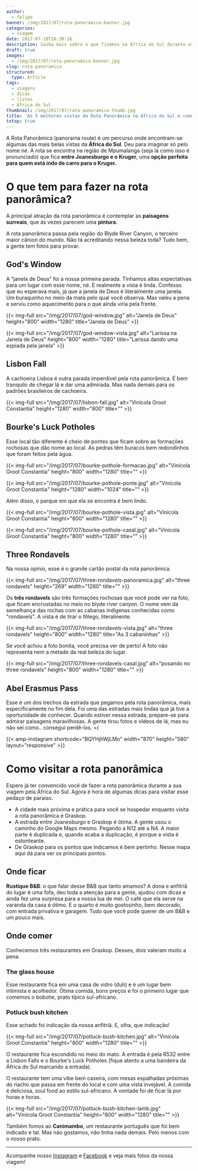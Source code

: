 ```yaml
---
author:
  - felipe
banner: /img/2017/07/rota-panoramica-banner.jpg
categories:
  - viagem
date: 2017-07-18T16:30:16
description: Saiba mais sobre o que fizemos na África do Sul durante os 20 dias que ficamos no país curtindo a nossa lua de mel
draft: true
images:
  - /img/2017/07/rota-panoramica-banner.jpg
slug: rota-panoramica
structured:
  type: Article
tags:
  - viagens
  - dicas
  - listas
  - Africa do Sul
thumbnail: /img/2017/07/rota-panoramica-thumb.jpg
title: 'As 5 melhores vistas da Rota Panorâmica na África do Sul e como aproveitá-las'
totop: true
---
```


A Rota Panorâmica (panorama route) é um percurso onde encontram-se algumas das mais belas vistas da **África do Sul**. Deu para imaginar só pelo nome né. A rota se encontra na região de Mpumalanga (seja lá como isso é pronunciado) que fica **entre Joanesburgo e o Kruger**, uma **opção perfeita para quem está indo de carro para o Kruger.**

# O que tem para fazer na rota panorâmica?

A principal atração da rota panorâmica é contemplar as **paisagens surreais**, que às vezes parecem uma **pintura**.

A rota panorâmica passa pela região do Blyde River Canyon, o terceiro maior cânion do mundo. Não tá acreditando nessa beleza toda? Tudo bem, a gente tem fotos para provar.

## God's Window
A “janela de Deus” foi a nossa primeira parada. Tínhamos altas expectativas para um lugar com esse nome, né.
E realmente a vista é linda. Confesso que eu esperava mais, já que a janela de Deus é literalmente uma janela. Um buraquinho no meio da mata pelo qual você observa. Mas valeu a pena e serviu como aquecimento para o que ainda viria pela frente.

{{< img-full src="/img/2017/07/god-window.jpg" alt="Janela de Deus"  height="800" width="1280" title="Janela de Deus" >}}



{{< img-full src="/img/2017/07/god-window-vista.jpg" alt="Larissa na Janela de Deus"  height="800" width="1280" title="Larissa dando uma espiada pela janela" >}}

## Lisbon Fall
A cachoeira Lisboa é outra parada imperdível pela rota panorâmica. É bem tranquilo de chegar lá e dar uma admirada. Mas nada demais para os padrões brasileiros de cachoeira.

{{< img-full src="/img/2017/07/lisbon-fall.jpg" alt="Vinícola Groot Constantia"  height="1280" width="800" title="" >}}



## Bourke's Luck Potholes
Esse local tão diferente é cheio de pontes que ficam sobre as formações rochosas que dão nome ao local. As pedras têm buracos bem redondinhos que foram feitos pela água.

{{< img-full src="/img/2017/07/bourke-pothole-formacao.jpg" alt="Vinícola Groot Constantia"  height="800" width="1280" title="" >}}

{{< img-full src="/img/2017/07/bourke-pothole-ponte.jpg" alt="Vinícola Groot Constantia"  height="1280" width="1024" title="" >}}

Além disso, o parque em que ela se encontra é bem lindo.

{{< img-full src="/img/2017/07/bourke-pothole-vista.jpg" alt="Vinícola Groot Constantia"  height="800" width="1280" title="" >}}

{{< img-full src="/img/2017/07/bourke-pothole-casal.jpg" alt="Vinícola Groot Constantia"  height="800" width="1280" title="" >}}

## Three Rondavels
Na nossa opinio, esse é o grande cartão postal da rota panorâmica.

{{< img-full src="/img/2017/07/three-rondavels-panoramica.jpg" alt="three rondavels"  height="269" width="1280" title="" >}}

Os **três rondavels** são três formações rochosas que você pode ver na foto, que ficam encrustadas no meio no blyde river canyon. O nome vem da semelhança das rochas com as cabanas indígenas conhecidas como "rondavels". A vista é de tirar o fôlego, literalmente.

{{< img-full src="/img/2017/07/three-rondavels-vista.jpg" alt="three rondavels"  height="800" width="1280" title="As 3 cabaninhas" >}}

Se você achou a foto bonita, você precisa ver de perto! A foto não representa nem a metade da real beleza do lugar.

{{< img-full src="/img/2017/07/three-rondavels-casal.jpg" alt="posando no three rondavels"  height="800" width="1280" title="" >}}



## Abel Erasmus Pass
Esse é um dos trechos da estrada que pegamos pela rota panorâmica, mais especificamente no fim dela. Foi uma das estradas mais lindas que já tive a oportunidade de conhecer. Quando estiver nessa estrada,  prepare-se para admirar paisagens maravilhosas. A gente tirou fotos e vídeos de lá, mas eu não sei como.. consegui perdê-los. =(


{{< amp-instagram shortcode="BQYHjhWjLMo" width="870" height="580" layout="responsive" >}}

# Como visitar a rota panorâmica

Espero já ter convencido você de fazer a rota panorâmica durante a sua viagem pela África do Sul. Agora é hora de algumas dicas para visitar esse pedaço de paraíso.


- A cidade mais próxima e prática para você se hospedar enquanto visita a rota panorâmica é Graskop.
- A estrada entre Joanesburgo e Graskop é ótima. A gente usou o caminho do Google Maps mesmo. Pegando a N12 até a N4. A maior parte é duplicada e, quando acaba a duplicação, é porque a vista é estonteante.
- De Graskop para os pontos que indicamos é bem pertinho. Nesse mapa aqui dá para ver os principais pontos.

<amp-iframe src="https://www.google.com/maps/embed?pb=!1m52!1m12!1m3!1d464002.52609830216!2d30.470386116842167!3d-24.69184830750357!2m3!1f0!2f0!3f0!3m2!1i1024!2i768!4f13.1!4m37!3e0!4m5!1s0x1ec26307801ae4e1%3A0x37b2c654d9f4be4c!2sGraskop%2C+South+Africa!3m2!1d-24.9327665!2d30.844151999999998!4m5!1s0x1ec2611b1f8a85f5%3A0x7c147a09607c1a62!2sLisbon+Falls%2C+%C3%81frica+do+Sul!3m2!1d-24.8616869!2d30.835869199999998!4m5!1s0x1ec261fb6d6644cf%3A0x77a9ae51114d1ae5!2sGod&#39;s+Window%2C+Sabie%2C+Mpumalanga%2C+South+Africa!3m2!1d-24.876541!2d30.8887795!4m5!1s0x1ec2598ebd8346b7%3A0x5d7197fe25f3098!2sBourke&#39;s+Luck+Potholes%2C+%C3%81frica+do+Sul!3m2!1d-24.6727584!2d30.8070925!4m5!1s0x1ec25153d2b65c4d%3A0x8f4774bf89d825e8!2sThree+Rondavels+View+Point%2C+South+Africa!3m2!1d-24.5721968!2d30.798840499999997!4m5!1s0x1ec3b411efd9bdb5%3A0xdbfa76c0fffb4a9!2sJ.G.+Strijdomtunnel%2C+Burgersfort%2C+Limpopo%2C+South+Africa!3m2!1d-24.4514793!2d30.607565899999997!5e0!3m2!1sen!2sbr!4v1500589719771" width="400" height="200" layout="responsive"  sandbox="allow-scripts allow-same-origin allow-popups"  allowfullscreen  frameborder="0"></amp-iframe>

## Onde ficar

**Rustique B&B**: o que falar desse B&B que tanto amamos? A dona e anfitriã do lugar é uma fofa, deu toda a atenção para a gente, ajudou com dicas e ainda fez uma surpresa para a nossa lua de mel. O café que ela serve na varanda da casa é ótimo. E o quarto é muito gostosinho, bem decorado, com entrada privativa e garagem. Tudo que você pode querer de um B&B e um pouco mais.

## Onde comer

Conhecemos três restaurantes em Graskop. Desses, dois valeram muito a pena. 
### The glass house

Esse restaurante fica em uma casa de vidro (duh) e é um lugar bem intimista e acolhedor. 
Ótima comida, bons preços e foi o primeiro lugar que comemos o bobotie, prato típico sul-africano.
### Potluck bush kitchen

Esse achado foi indicação da nossa anfitriã. E, olha, que indicação!

{{< img-full src="/img/2017/07/potluck-bush-kitchen.jpg" alt="Vinícola Groot Constantia"  height="800" width="1280" title="" >}}

O restaurante fica escondido no meio do mato. A entrada é pela R532 entre a Lisbon Falls e o Bourke's Luck Potholes (fique atento a uma bandeira da África do Sul marcando a entrada). 

O restaurante tem uma vibe bem caseira, com mesas espalhadas próximas do riacho que passa em frente do local e com uma vista invejável.  A comida é deliciosa, soul food ao estilo sul-africano. A vontade foi de ficar lá por horas e horas.

{{< img-full src="/img/2017/07/potluck-bush-kitchen-lamb.jpg" alt="Vinícola Groot Constantia"  height="800" width="1280" title="" >}}



Também fomos ao **Canimambo**, um restaurante português que foi bem indicado e tal. Mas não gostamos, não tinha nada demais. Pelo menos com o nosso prato. 

------



Acompanhe nosso [Instagram](https://www.instagram.com/casaldebacontudo/) e [Facebook](https://www.facebook.com/debacontudo) e veja mais fotos da nossa viagem!
